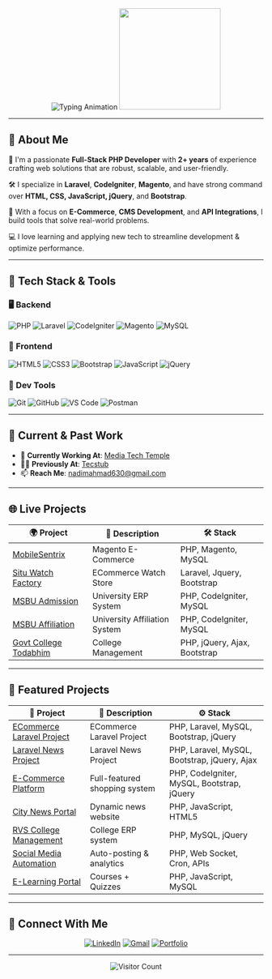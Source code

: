 <div align="center">
  <img src="https://readme-typing-svg.herokuapp.com?font=Fira+Code&weight=600&size=26&duration=4000&pause=1000&color=2E8B57&center=true&vCenter=true&width=650&height=60&lines=Hey+there!+I'm+Nadim+Ahmad;Full-Stack+PHP+Developer;Laravel+%7C+CodeIgniter+%7C+Magento+Expert" alt="Typing Animation" />
  
  <img src="https://media.giphy.com/media/qgQUggAC3Pfv687qPC/giphy.gif" width="200" />
</div>

---

## 💼 **About Me**

🎯 I'm a passionate **Full-Stack PHP Developer** with **2+ years** of experience crafting web solutions that are robust, scalable, and user-friendly.

🛠️ I specialize in **Laravel**, **CodeIgniter**, **Magento**, and have strong command over **HTML, CSS, JavaScript, jQuery**, and **Bootstrap**.

🚀 With a focus on **E-Commerce**, **CMS Development**, and **API Integrations**, I build tools that solve real-world problems.

💻 I love learning and applying new tech to streamline development & optimize performance.

---

## 🧰 **Tech Stack & Tools**

### 🖥️ Backend
![PHP](https://img.shields.io/badge/PHP-777BB4?style=for-the-badge&logo=php&logoColor=white)
![Laravel](https://img.shields.io/badge/Laravel-EF4223?style=for-the-badge&logo=laravel&logoColor=white)
![CodeIgniter](https://img.shields.io/badge/CodeIgniter-EF4223?style=for-the-badge&logo=codeigniter&logoColor=white)
![Magento](https://img.shields.io/badge/Magento-EE672F?style=for-the-badge&logo=magento&logoColor=white)
![MySQL](https://img.shields.io/badge/MySQL-4479A1?style=for-the-badge&logo=mysql&logoColor=white)

### 🎨 Frontend
![HTML5](https://img.shields.io/badge/HTML5-E34F26?style=for-the-badge&logo=html5&logoColor=white)
![CSS3](https://img.shields.io/badge/CSS3-1572B6?style=for-the-badge&logo=css3&logoColor=white)
![Bootstrap](https://img.shields.io/badge/Bootstrap-7952B3?style=for-the-badge&logo=bootstrap&logoColor=white)
![JavaScript](https://img.shields.io/badge/JavaScript-F7DF1E?style=for-the-badge&logo=javascript&logoColor=black)
![jQuery](https://img.shields.io/badge/jQuery-0769AD?style=for-the-badge&logo=jquery&logoColor=white)

### 🔧 Dev Tools
![Git](https://img.shields.io/badge/Git-F05032?style=for-the-badge&logo=git&logoColor=white)
![GitHub](https://img.shields.io/badge/GitHub-181717?style=for-the-badge&logo=github&logoColor=white)
![VS Code](https://img.shields.io/badge/VS_Code-007ACC?style=for-the-badge&logo=visual-studio-code&logoColor=white)
![Postman](https://img.shields.io/badge/Postman-FF6C37?style=for-the-badge&logo=postman&logoColor=white)

---

## 🚧 **Current & Past Work**

- 🔭 **Currently Working At**: [Media Tech Temple](https://www.mediatechtemple.com/)  
- 🧑‍💼 **Previously At**: [Tecstub](https://www.tecstub.com/)  
- 📫 **Reach Me**: [nadimahmad630@gmail.com](mailto:nadimahmad630@gmail.com)
---

## 🌐 **Live Projects**

| 🌍 Project | 📄 Description | 🛠️ Stack |
|-----------|----------------|-----------|
| [MobileSentrix](https://www.mobilesentrix.com/) | Magento E-Commerce | PHP, Magento, MySQL |
| [Situ Watch Factory](https://situwatchfactory.in/) | ECommerce Watch Store | Laravel, Jquery, Bootstrap |
| [MSBU Admission](https://msbuadmission.in/home/) | University ERP System | PHP, CodeIgniter, MySQL |
| [MSBU Affiliation](https://msbuaffiliation.in/) | University Affiliation System | PHP, CodeIgniter, MySQL |
| [Govt College Todabhim](https://gctodabhim.ac.in/) | College Management | PHP, jQuery, Ajax, Bootstrap |

---

## 🧪 **Featured Projects**

| 🚀 Project | 📄 Description | ⚙️ Stack |
|-----------|----------------|----------|
| [ECommerce Laravel Project](https://github.com/Nadim9838/ecommerce-laravel) | ECommerce Laravel Project | PHP, Laravel, MySQL, Bootstrap, jQuery |
| [Laravel News Project](https://github.com/Nadim9838/news-project-laravel) | Laravel News Project | PHP, Laravel, MySQL, Bootstrap, jQuery, Ajax |
| [E-Commerce Platform](https://github.com/nadim9838nadim9838/E-Commerce) | Full-featured shopping system | PHP, CodeIgniter, MySQL, Bootstrap, jQuery |
| [City News Portal](https://github.com/nadim9838nadim9838/City-News) | Dynamic news website | PHP, JavaScript, HTML5 |
| [RVS College Management](https://github.com/nadim9838nadim9838/RVS-Inter-College) | College ERP system | PHP, MySQL, jQuery |
| [Social Media Automation](https://github.com/nadim9838nadim9838/Social-Media-Automation) | Auto-posting & analytics | PHP, Web Socket, Cron, APIs |
| [E-Learning Portal](https://github.com/nadim9838nadim9838/E-Learning-Portal) | Courses + Quizzes | PHP, JavaScript, MySQL |

---

## 🤝 **Connect With Me**

<div align="center">

[![LinkedIn](https://img.shields.io/badge/LinkedIn-0A66C2?style=for-the-badge&logo=linkedin&logoColor=white)](https://www.linkedin.com/in/nadim-ahmad9838/)
[![Gmail](https://img.shields.io/badge/Gmail-EA4335?style=for-the-badge&logo=gmail&logoColor=white)](mailto:nadimahmad630@gmail.com)
[![Portfolio](https://img.shields.io/badge/Portfolio-4285F4?style=for-the-badge&logo=google-chrome&logoColor=white)](https://nadim9838.github.io/My-Portfolio/)

</div>

---

<div align="center">

![Visitor Count](https://komarev.com/ghpvc/?username=nadim9838nadim9838&label=Profile+Views&color=blueviolet&style=flat-square)

</div>
